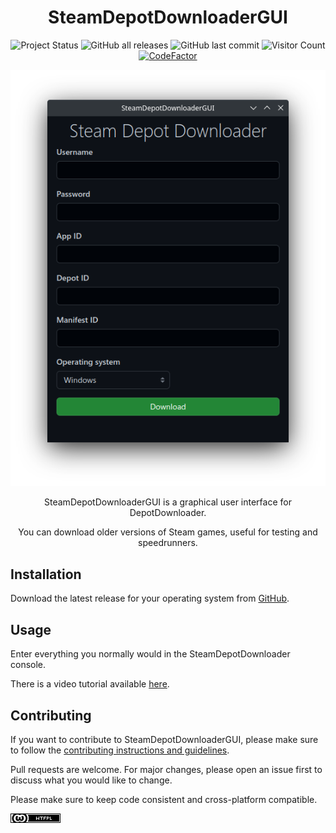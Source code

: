 <h1 align="center">SteamDepotDownloaderGUI</h1>

<p align="center">
  <img alt="Project Status" src="https://img.shields.io/badge/status-maintained-blue" />
  <img alt="GitHub all releases" src="https://img.shields.io/github/downloads/mmvanheusden/SteamDepotDownloaderGUI/total?color=orange&label=downloads">
  <img alt="GitHub last commit" src="https://img.shields.io/github/last-commit/mmvanheusden/SteamDepotDownloaderGUI?color=crimson">
  <img alt="Visitor Count" src="https://visitor-badge.glitch.me/badge?page_id=mmvanheusden.SteamDepotDownloaderGUI">
  <a href="https://www.codefactor.io/repository/github/mmvanheusden/steamdepotdownloadergui/overview/rewrite"><img src="https://www.codefactor.io/repository/github/mmvanheusden/steamdepotdownloadergui/badge/master" alt="CodeFactor" /></a>
</p>
<p align="center">
  <img alt="Screenshot" src="screenshot.png" />
</p>

<p align="center">SteamDepotDownloaderGUI is a graphical user interface for DepotDownloader.</p>
<p align="center">You can download older versions of Steam games, useful for testing and speedrunners.</p>

## Installation

Download the latest release for your operating system
from [GitHub](https://github.com/mmvanheusden/SteamDepotDownloaderGUI/releases/latest).

## Usage

Enter everything you normally would in the SteamDepotDownloader console.

There is a video tutorial available [here](https://www.youtube.com/watch?v=dQw4w9WgXcQ).

## Contributing

If you want to contribute to SteamDepotDownloaderGUI, please make sure to follow
the [contributing instructions and guidelines](contributing.md).

Pull requests are welcome. For major changes, please open an issue first to discuss what you would like to change.

Please make sure to keep code consistent and cross-platform compatible.

![License](license.png)
